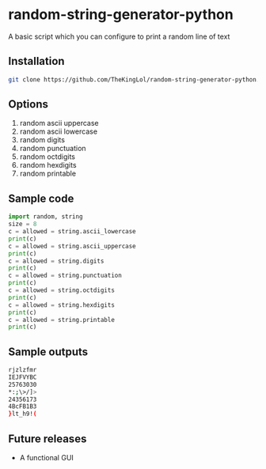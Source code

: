 # random-string-generator-python
A basic script which you can configure to print a random line of text

## Installation
```bash
git clone https://github.com/TheKingLol/random-string-generator-python.git
```
## Options
1. random ascii uppercase
2. random ascii lowercase
3. random digits
4. random punctuation
5. random octdigits
6. random hexdigits
7. random printable

## Sample code
``` python
import random, string
size = 8
c = allowed = string.ascii_lowercase
print(c)
c = allowed = string.ascii_uppercase
print(c)
c = allowed = string.digits
print(c)
c = allowed = string.punctuation
print(c)
c = allowed = string.octdigits
print(c)
c = allowed = string.hexdigits
print(c)
c = allowed = string.printable
print(c)
```
## Sample outputs
```bash
rjzlzfmr
IEJFVYBC
25763030
*:;\>/]>
24356173
4BcFB1B3
}lt_h9!(


```
## Future releases
* A functional GUI
